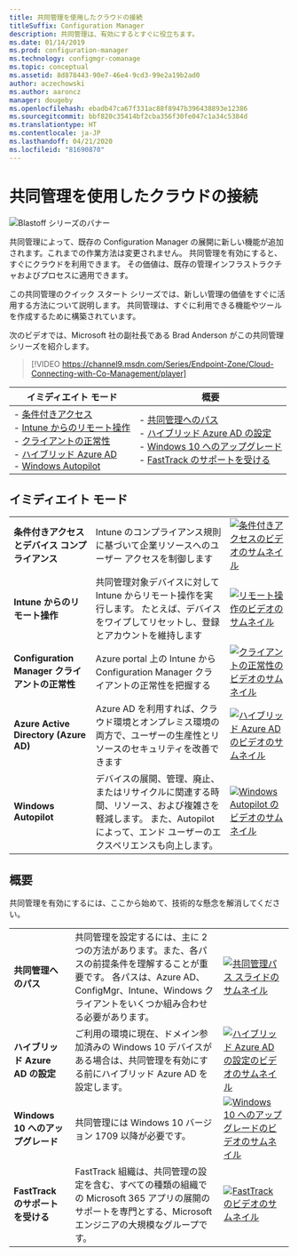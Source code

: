 ```yaml
---
title: 共同管理を使用したクラウドの接続
titleSuffix: Configuration Manager
description: 共同管理は、有効にするとすぐに役立ちます。
ms.date: 01/14/2019
ms.prod: configuration-manager
ms.technology: configmgr-comanage
ms.topic: conceptual
ms.assetid: 8d878443-90e7-46e4-9cd3-99e2a19b2ad0
author: aczechowski
ms.author: aaroncz
manager: dougeby
ms.openlocfilehash: ebadb47ca67f331ac88f8947b396438893e12386
ms.sourcegitcommit: bbf820c35414bf2cba356f30fe047c1a34c5384d
ms.translationtype: HT
ms.contentlocale: ja-JP
ms.lasthandoff: 04/21/2020
ms.locfileid: "81690870"
---
```

# <a name="cloud-connecting-with-co-management"></a>共同管理を使用したクラウドの接続

![Blastoff シリーズのバナー](media/blastoff-banner.png)

共同管理によって、既存の Configuration Manager の展開に新しい機能が追加されます。これまでの作業方法は変更されません。 共同管理を有効にすると、すぐにクラウドを利用できます。 その価値は、既存の管理インフラストラクチャおよびプロセスに適用できます。

この共同管理のクイック スタート シリーズでは、新しい管理の価値をすぐに活用する方法について説明します。 共同管理は、すぐに利用できる機能やツールを作成するために構築されています。

次のビデオでは、Microsoft 社の副社長である Brad Anderson がこの共同管理シリーズを紹介します。

> [!VIDEO https://channel9.msdn.com/Series/Endpoint-Zone/Cloud-Connecting-with-Co-Management/player]

| イミディエイト モード | 概要 |
|-----------------|-----------------|
| - [条件付きアクセス](#bkmk_ca)<br> - [Intune からのリモート操作](#bkmk_remote)<br> - [クライアントの正常性](#bkmk_client-health)<br> - [ハイブリッド Azure AD](#bkmk_hybrid-aad)<br> - [Windows Autopilot](#bkmk_autopilot) | - [共同管理へのパス](#bkmk_paths)<br> - [ハイブリッド Azure AD の設定](#bkmk_setup-hybrid-aad)<br> - [Windows 10 へのアップグレード](#bkmk_upgrade-win10)<br> - [FastTrack のサポートを受ける](#bkmk_fasttrack) |

## <a name="immediate-value"></a>イミディエイト モード

| | | |
|-|-|-|
| <a name="bkmk_ca"></a>**条件付きアクセスとデバイス コンプライアンス** | Intune のコンプライアンス規則に基づいて企業リソースへのユーザー アクセスを制御します | [![条件付きアクセスのビデオのサムネイル](media/thumbnail-conditional-access.png)](quickstart-conditional-access.md) |
| <a name="bkmk_remote"></a>**Intune からのリモート操作** | 共同管理対象デバイスに対して Intune からリモート操作を実行します。 たとえば、デバイスをワイプしてリセットし、登録とアカウントを維持します | [![リモート操作のビデオのサムネイル](media/thumbnail-remote-action.png)](quickstart-remote-actions.md) |
| <a name="bkmk_client-health"></a>**Configuration Manager クライアントの正常性** | Azure portal 上の Intune から Configuration Manager クライアントの正常性を把握する | [![クライアントの正常性のビデオのサムネイル](media/thumbnail-client-health.png)](quickstart-client-health.md) |
| <a name="bkmk_hybrid-aad"></a>**Azure Active Directory (Azure AD)** | Azure AD を利用すれば、クラウド環境とオンプレミス環境の両方で、ユーザーの生産性とリソースのセキュリティを改善できます | [![ハイブリッド Azure AD のビデオのサムネイル](media/thumbnail-azure-ad.png)](quickstart-hybrid-aad.md) |
| <a name="bkmk_autopilot"></a>**Windows Autopilot** | デバイスの展開、管理、廃止、またはリサイクルに関連する時間、リソース、および複雑さを軽減します。 また、Autopilot によって、エンド ユーザーのエクスペリエンスも向上します。 | [![Windows Autopilot のビデオのサムネイル](media/thumbnail-autopilot.png)](quickstart-autopilot.md) |

## <a name="getting-started"></a>概要

共同管理を有効にするには、ここから始めて、技術的な懸念を解消してください。

| | | |
|-|-|-|
| <a name="bkmk_paths"></a>**共同管理へのパス** | 共同管理を設定するには、主に 2 つの方法があります。また、各パスの前提条件を理解することが重要です。  各パスは、Azure AD、ConfigMgr、Intune、Windows クライアントをいくつか組み合わせる必要があります。 | [![共同管理パス スライドのサムネイル](media/thumbnail-paths.png)](quickstart-paths.md) |
| <a name="bkmk_setup-hybrid-aad"></a>**ハイブリッド Azure AD の設定** | ご利用の環境に現在、ドメイン参加済みの Windows 10 デバイスがある場合は、共同管理を有効にする前にハイブリッド Azure AD を設定します。 | [![ハイブリッド Azure AD の設定のビデオのサムネイル](media/thumbnail-setup-azure-ad.png)](quickstart-setup-hybrid-aad.md) |
| <a name="bkmk_upgrade-win10"></a>**Windows 10 へのアップグレード** | 共同管理には Windows 10 バージョン 1709 以降が必要です。 | [![Windows 10 へのアップグレードのビデオのサムネイル](media/thumbnail-upgrade-win10.png)](quickstart-upgrade-win10.md) |
| <a name="bkmk_fasttrack"></a>**FastTrack のサポートを受ける** | FastTrack 組織は、共同管理の設定を含む、すべての種類の組織での Microsoft 365 アプリの展開のサポートを専門とする、Microsoft エンジニアの大規模なグループです。 | [![FastTrack のビデオのサムネイル](media/thumbnail-fasttrack.png)](quickstart-fasttrack.md) |
